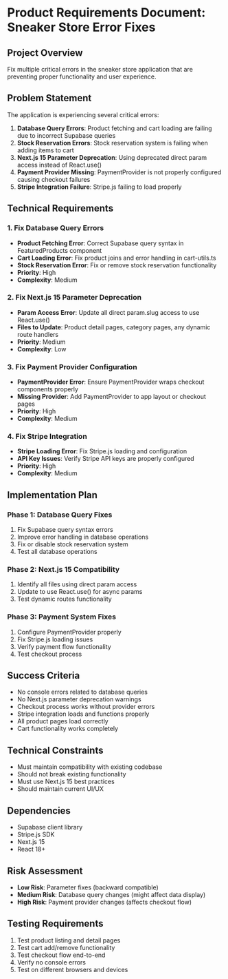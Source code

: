 # Product Requirements Document: Sneaker Store Error Fixes

## Project Overview
Fix multiple critical errors in the sneaker store application that are preventing proper functionality and user experience.

## Problem Statement
The application is experiencing several critical errors:

1. **Database Query Errors**: Product fetching and cart loading are failing due to incorrect Supabase queries
2. **Stock Reservation Errors**: Stock reservation system is failing when adding items to cart
3. **Next.js 15 Parameter Deprecation**: Using deprecated direct param access instead of React.use()
4. **Payment Provider Missing**: PaymentProvider is not properly configured causing checkout failures
5. **Stripe Integration Failure**: Stripe.js failing to load properly

## Technical Requirements

### 1. Fix Database Query Errors
- **Product Fetching Error**: Correct Supabase query syntax in FeaturedProducts component
- **Cart Loading Error**: Fix product joins and error handling in cart-utils.ts
- **Stock Reservation Error**: Fix or remove stock reservation functionality
- **Priority**: High
- **Complexity**: Medium

### 2. Fix Next.js 15 Parameter Deprecation
- **Param Access Error**: Update all direct param.slug access to use React.use()
- **Files to Update**: Product detail pages, category pages, any dynamic route handlers
- **Priority**: Medium
- **Complexity**: Low

### 3. Fix Payment Provider Configuration
- **PaymentProvider Error**: Ensure PaymentProvider wraps checkout components properly
- **Missing Provider**: Add PaymentProvider to app layout or checkout pages
- **Priority**: High
- **Complexity**: Medium

### 4. Fix Stripe Integration
- **Stripe Loading Error**: Fix Stripe.js loading and configuration
- **API Key Issues**: Verify Stripe API keys are properly configured
- **Priority**: High
- **Complexity**: Medium

## Implementation Plan

### Phase 1: Database Query Fixes
1. Fix Supabase query syntax errors
2. Improve error handling in database operations
3. Fix or disable stock reservation system
4. Test all database operations

### Phase 2: Next.js 15 Compatibility
1. Identify all files using direct param access
2. Update to use React.use() for async params
3. Test dynamic routes functionality

### Phase 3: Payment System Fixes
1. Configure PaymentProvider properly
2. Fix Stripe.js loading issues
3. Verify payment flow functionality
4. Test checkout process

## Success Criteria
- No console errors related to database queries
- No Next.js parameter deprecation warnings
- Checkout process works without provider errors
- Stripe integration loads and functions properly
- All product pages load correctly
- Cart functionality works completely

## Technical Constraints
- Must maintain compatibility with existing codebase
- Should not break existing functionality
- Must use Next.js 15 best practices
- Should maintain current UI/UX

## Dependencies
- Supabase client library
- Stripe.js SDK
- Next.js 15
- React 18+

## Risk Assessment
- **Low Risk**: Parameter fixes (backward compatible)
- **Medium Risk**: Database query changes (might affect data display)
- **High Risk**: Payment provider changes (affects checkout flow)

## Testing Requirements
1. Test product listing and detail pages
2. Test cart add/remove functionality
3. Test checkout flow end-to-end
4. Verify no console errors
5. Test on different browsers and devices